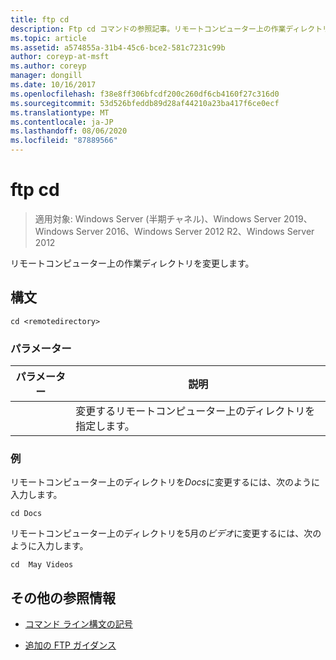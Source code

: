 ```yaml
---
title: ftp cd
description: Ftp cd コマンドの参照記事。リモートコンピューター上の作業ディレクトリを変更します。
ms.topic: article
ms.assetid: a574855a-31b4-45c6-bce2-581c7231c99b
author: coreyp-at-msft
ms.author: coreyp
manager: dongill
ms.date: 10/16/2017
ms.openlocfilehash: f38e8ff306bfcdf200c260df6cb4160f27c316d0
ms.sourcegitcommit: 53d526bfeddb89d28af44210a23ba417f6ce0ecf
ms.translationtype: MT
ms.contentlocale: ja-JP
ms.lasthandoff: 08/06/2020
ms.locfileid: "87889566"
---
```

# <a name="ftp-cd"></a>ftp cd

> 適用対象: Windows Server (半期チャネル)、Windows Server 2019、Windows Server 2016、Windows Server 2012 R2、Windows Server 2012

リモートコンピューター上の作業ディレクトリを変更します。

## <a name="syntax"></a>構文

```
cd <remotedirectory>
```

### <a name="parameters"></a>パラメーター

| パラメーター | 説明 |
| --------- | ----------- |
| <remotedirectory> | 変更するリモートコンピューター上のディレクトリを指定します。 |

### <a name="examples"></a>例

リモートコンピューター上のディレクトリを*Docs*に変更するには、次のように入力します。

```
cd Docs
```

リモートコンピューター上のディレクトリを5月の*ビデオ*に変更するには、次のように入力します。

```
cd  May Videos
```

## <a name="additional-references"></a>その他の参照情報

- [コマンド ライン構文の記号](command-line-syntax-key.md)

- [追加の FTP ガイダンス](/previous-versions/orphan-topics/ws.10/cc756013(v=ws.10))
